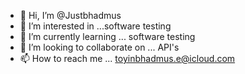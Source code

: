 - 👋 Hi, I’m @Justbhadmus
- 👀 I’m interested in ...software testing 
- 🌱 I’m currently learning ... software testing 
- 💞️ I’m looking to collaborate on ... API's
- 📫 How to reach me ... toyinbhadmus.e@icloud.com

<!---
Justbhadmus/Justbhadmus is a ✨ special ✨ repository because its `README.md` (this file) appears on your GitHub profile.
You can click the Preview link to take a look at your changes.
--->
